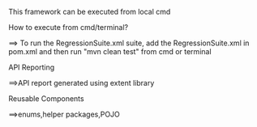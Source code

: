This framework can be executed from local cmd 

How to execute from cmd/terminal?

==> To run the RegressionSuite.xml suite, add the RegressionSuite.xml in pom.xml and then run "mvn clean test" from cmd or terminal

API Reporting

==>API report generated using extent library

Reusable Components

==>enums,helper packages,POJO

